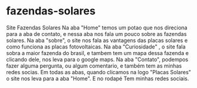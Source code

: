 # fazendas-solares
Site Fazendas Solares
 Na aba "Home" temos um potao que nos direciona para a aba de contato, e nessa aba nos fala um pouco sobre as fazendas solares.
 Na aba "sobre", o site nos fala as vantagens das placas solares e como funciona as placas fotovoltaicas.
 Na aba "Curiosidade" , o site fala sobra a maior fazenda do brasil, e tambem tem um mapa dessa fazenda e clicando dele, nos leva para o google maps.
 Na aba "Contato", podempos fazer alguma pergunta, ou algum comentario, e também tem as minhas redes socias. 
 Em todas as abas, quando clicamos na logo "Placas Solares" o site nos leva para a aba "Home". E no rodapé Tem minhas redes sociais.
